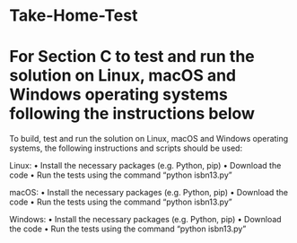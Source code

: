 # Take-Home-Test
# For Section C to  test and run the solution on Linux, macOS and Windows operating systems following the instructions below
To build, test and run the solution on Linux, macOS and Windows operating systems, the following instructions and scripts should be used:

Linux:
• Install the necessary packages (e.g. Python, pip)
• Download the code
• Run the tests using the command “python isbn13.py”

macOS:
• Install the necessary packages (e.g. Python, pip)
• Download the code
• Run the tests using the command “python isbn13.py”

Windows:
• Install the necessary packages (e.g. Python, pip)
• Download the code
• Run the tests using the command “python isbn13.py”

